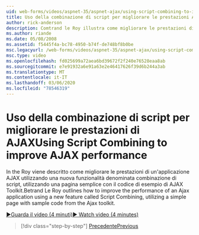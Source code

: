 ```yaml
---
uid: web-forms/videos/aspnet-35/aspnet-ajax/using-script-combining-to-improve-ajax-performance
title: Uso della combinazione di script per migliorare le prestazioni AJAX | Microsoft Docs
author: rick-anderson
description: Comtrand le Roy illustra come migliorare le prestazioni di un'applicazione AJAX usando una nuova funzionalità denominata combinazione di script, che usa una pagina semplice con SAMP...
ms.author: riande
ms.date: 05/08/2008
ms.assetid: f5445f4a-bc78-4950-b74f-de748bf8b0be
msc.legacyurl: /web-forms/videos/aspnet-35/aspnet-ajax/using-script-combining-to-improve-ajax-performance
msc.type: video
ms.openlocfilehash: fd025699a72aea6bd39672f2f240e76528eaa8ab
ms.sourcegitcommit: e7e91932a6e91a63e2e46417626f39d6b244a3ab
ms.translationtype: MT
ms.contentlocale: it-IT
ms.lasthandoff: 03/06/2020
ms.locfileid: "78546319"
---
```

# <a name="using-script-combining-to-improve-ajax-performance"></a><span data-ttu-id="a8f1a-103">Uso della combinazione di script per migliorare le prestazioni di AJAX</span><span class="sxs-lookup"><span data-stu-id="a8f1a-103">Using Script Combining to improve AJAX performance</span></span>

<span data-ttu-id="a8f1a-104">In the Roy viene descritto come migliorare le prestazioni di un'applicazione AJAX utilizzando una nuova funzionalità denominata combinazione di script, utilizzando una pagina semplice con il codice di esempio di AJAX Toolkit.</span><span class="sxs-lookup"><span data-stu-id="a8f1a-104">Betrand Le Roy outlines how to improve the performance of an Ajax application using a new feature called Script Combining, utilizing a simple page with sample code from the Ajax toolkit.</span></span>

[<span data-ttu-id="a8f1a-105">&#9654;Guarda il video (4 minuti)</span><span class="sxs-lookup"><span data-stu-id="a8f1a-105">&#9654; Watch video (4 minutes)</span></span>](https://channel9.msdn.com/Blogs/ASP-NET-Site-Videos/using-script-combining-to-improve-ajax-performance)

> [!div class="step-by-step"]
> [<span data-ttu-id="a8f1a-106">Precedente</span><span class="sxs-lookup"><span data-stu-id="a8f1a-106">Previous</span></span>](introduction-to-aspnet-ajax-history.md)
